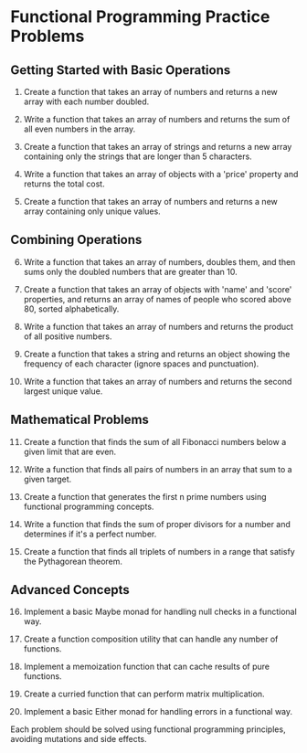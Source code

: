 # Functional Programming Practice Problems

## Getting Started with Basic Operations
1. Create a function that takes an array of numbers and returns a new array with each number doubled.

2. Write a function that takes an array of numbers and returns the sum of all even numbers in the array.

3. Create a function that takes an array of strings and returns a new array containing only the strings that are longer than 5 characters.

4. Write a function that takes an array of objects with a 'price' property and returns the total cost.

5. Create a function that takes an array of numbers and returns a new array containing only unique values.

## Combining Operations
6. Write a function that takes an array of numbers, doubles them, and then sums only the doubled numbers that are greater than 10.

7. Create a function that takes an array of objects with 'name' and 'score' properties, and returns an array of names of people who scored above 80, sorted alphabetically.

8. Write a function that takes an array of numbers and returns the product of all positive numbers.

9. Create a function that takes a string and returns an object showing the frequency of each character (ignore spaces and punctuation).

10. Write a function that takes an array of numbers and returns the second largest unique value.

## Mathematical Problems
11. Create a function that finds the sum of all Fibonacci numbers below a given limit that are even.

12. Write a function that finds all pairs of numbers in an array that sum to a given target.

13. Create a function that generates the first n prime numbers using functional programming concepts.

14. Write a function that finds the sum of proper divisors for a number and determines if it's a perfect number.

15. Create a function that finds all triplets of numbers in a range that satisfy the Pythagorean theorem.

## Advanced Concepts
16. Implement a basic Maybe monad for handling null checks in a functional way.

17. Create a function composition utility that can handle any number of functions.

18. Implement a memoization function that can cache results of pure functions.

19. Create a curried function that can perform matrix multiplication.

20. Implement a basic Either monad for handling errors in a functional way.

Each problem should be solved using functional programming principles, avoiding mutations and side effects.